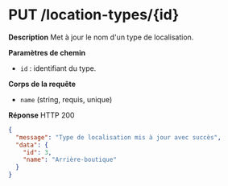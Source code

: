 # PUT /location-types/{id}

**Description**
Met à jour le nom d'un type de localisation.

**Paramètres de chemin**
- `id` : identifiant du type.

**Corps de la requête**
- `name` (string, requis, unique)

**Réponse**
HTTP 200

```json
{
  "message": "Type de localisation mis à jour avec succès",
  "data": {
    "id": 3,
    "name": "Arrière-boutique"
  }
}
```
